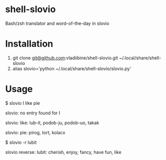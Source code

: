 # shell-slovio
Bash/zsh translator and word-of-the-day in slovio

# Installation
1. git clone git@github.com:vladiibine/shell-slovio.git ~/.local/share/shell-slovio
2. alias slovio='python ~/.local/share/shell-slovio/slovio.py'

# Usage
$ slovio I like pie  

slovio: no entry found for I

slovio: like: lub-it, podob-ju, podob-uo, takak

slovio: pie: pirog, tort, kolacx


$ slovio -r lubit

slovio reverse: lubit: cherish, enjoy, fancy, have fun, like
